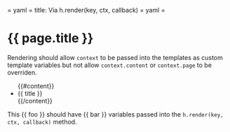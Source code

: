 = yaml =
title: Via h.render(key, ctx, callback)
= yaml =

<h1 class="page-title">{{ page.title }}</h1>

Rendering should allow `context` to be passed into the templates as custom template variables but not allow `context.content` or `context.page` to be overriden.

<ul class="content-list">
  {{#content}}
  <li>{{ title }}</li>
  {{/content}}
</ul>

This <span class="foo">{{ foo }}</span> should have <span class="bar">{{ bar }}</span> variables passed into the `h.render(key, ctx, callback)` method.
